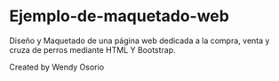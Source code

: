 # Ejemplo-de-maquetado-web
Diseño y Maquetado de una página web dedicada a la compra, venta y cruza de perros mediante HTML Y Bootstrap.

Created by Wendy Osorio
